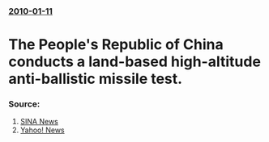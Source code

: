 ### [2010-01-11](/news/2010/01/11/index.md)

# The People's Republic of China conducts a land-based high-altitude anti-ballistic missile test. 




### Source:

1. [SINA News](http://mil.news.sina.com.cn/2010-01-11/2104580287.html)
2. [Yahoo! News](http://news.yahoo.com/s/ap/20100111/ap_on_re_as/as_china_missile_defense)
